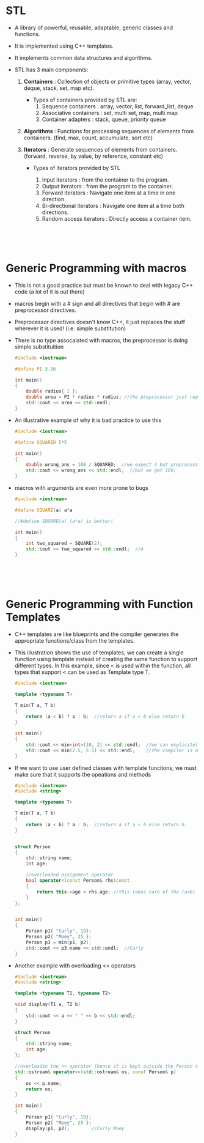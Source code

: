 # STL

- A library of powerful, reusable, adaptable, generic classes and functions.
- It is implemented using C++ templates.
- It implements common data structures and algorithms.
- STL has 3 main components:

  1. **Containers** : Collection of objects or primitive types (array, vector, deque, stack, set, map etc).

     - Types of containers provided by STL are:
       1. Sequence containers : array, vector, list, forward_list, deque
       1. Associative containers : set, multi set, map, multi map
       1. Container adapters : stack, queue, priority queue

  1. **Algorithms** : Functions for processing sequences of elements from containers. (find, max, count, accumulate, sort etc)

  1. **Iterators** : Generate sequences of elements from containers. (forward, reverse, by value, by reference, constant etc)

     - Types of iterators provided by STL

       1. Input iterators : from the container to the program.
       1. Output iterators : from the program to the container.
       1. Forward iterators : Navigate one item at a time in one direction.
       1. Bi-directional iterators : Navigate one item at a time both directions.
       1. Random access iterators : Directly access a container item.

<br>
<br>
<br>

# Generic Programming with macros

- This is not a good practice but must be known to deal with legacy C++ code (a lot of it is out there)

* macros begin with a # sign and all directives that begin with # are preprocessor directives.
* Preprocessor directives doesn't know C++, it just replaces the stuff wherever it is used! (i.e. simple substitution)

* There is no type assocaiated with macros, the preprocessor is doing simple substituition

  ```cpp
  #include <iostream>

  #define PI 3.16

  int main()
  {
      double radius{ 1 };
      double area = PI * radius * radius; //the preprocessor just replaces the PI with 3.16 here
      std::cout << area << std::endl;
  }
  ```

* An illustrative example of why it is bad practice to use this

  ```cpp
  #include <iostream>

  #define SQUARED 5*5

  int main()
  {
      double wrong_ans = 100 / SQUARED;  //we expect 4 but preprocessor just replaces it and we get 100 / 5* 5
      std::cout << wrong_ans << std::endl;  //but we get 100;
  }
  ```

* macros with arguments are even more prone to bugs

  ```cpp
  #include <iostream>

  #define SQUARE(a) a*a

  //#define SQUARE(a) (a*a) is better!

  int main()
  {
      int two_squared = SQUARE(2);
      std::cout << two_squared << std::endl;  //4
  }
  ```

<br>
<br>
<br>

# Generic Programming with Function Templates

- C++ templates are like blueprints and the compiler generates the appropriate functions/class from the templates.

- This illustration shows the use of templates, we can create a single function using template instead of creating the same function to support different types. In this example, since < is used within the function, all types that support < can be used as Template type T.

  ```cpp
  #include <iostream>

  template <typename T>

  T min(T a, T b)
  {
      return (a < b) ? a : b;  //return a if a < b else return b
  }

  int main()
  {
      std::cout << min<int>(10, 2) << std::endl;  //we can explicitely mention the type
      std::cout << min(2.5, 5.5) << std::endl;    //the compiler is also smart enough to figure it out
  }
  ```

* If we want to use user defined classes with template funcitons, we must make sure that it supports the opeations and methods

  ```cpp
  #include <iostream>
  #include <string>

  template <typename T>

  T min(T a, T b)
  {
      return (a < b) ? a : b;  //return a if a < b else return b
  }


  struct Person
  {
      std::string name;
      int age;

      //overloaded assignment operator
      bool operator<(const Person& rhs)const
      {
          return this->age < rhs.age; //this takes care of the (a<b) in the template function!
      }
  };


  int main()
  {
      Person p1{ "Curly", 19};
      Person p2{ "Moey", 25 };
      Person p3 = min(p1, p2);
      std::cout << p3.name << std::endl;  //Curly
  }
  ```

* Another example with overloading << operators

  ```cpp
  #include <iostream>
  #include <string>

  template <typename T1, typename T2>

  void display(T1 a, T2 b)
  {
      std::cout << a << " " << b << std::endl;
  }

  struct Person
  {
      std::string name;
      int age;
  };

  //overloadin the << operator (hence it is kept outside the Person class)
  std::ostream& operator<<(std::ostream& os, const Person& p)
  {
      os << p.name;
      return os;
  }

  int main()
  {
      Person p1{ "Curly", 19};
      Person p2{ "Moey", 25 };
      display(p1, p2);        //Curly Moey
  }
  ```
